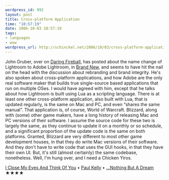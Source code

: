 ```yaml
--- 
wordpress_id: 992
layout: post
title: Cross-platform Application
time: "10:57:19"
date: 2006-10-03 10:57:19
tags: 
- languages
- wow
wordpress_url: http://schinckel.net/2006/10/03/cross-platform-application/
---
```

John Gruber, over on [Daring Fireball][1], has posted about the name change of Lightroom to Adobe Lightroom, in [Brand New][2], and seems to have hit the nail on the head with the discussion about rebranding and brand integrity. He's also spoken about cross-platform applications, and how Adobe are the only real software maker that builds true single-source based applications that run on multiple OSes. I would have agreed with him, except that he talks about how Lightroom is built using Lua as a scripting language. There is at least one other cross-platform application, also built with Lua, that is updated regularly, is the same on Mac and PC, and even “shares the same manual”. That application is, of course, World of Warcraft. Blizzard, along with (some) other game makers, have a long history of releasing Mac and PC versions of their software. I assume the source code for these two is largely the same, as they continue to update it on a monthly or so schedule, and a significant proportion of the update code is the same on both platforms. Granted, Blizzard are very different to most other game development houses, in that they do write Mac versions of their software. And they don't have to write code that uses the GUI hooks, in that they have their own UI. But, it's still (almost certainly) the same codebase, nonetheless. Well, I'm hung over, and I need a Chicken Yiros. 

[I Close My Eyes And Think Of You][3] • [Paul Kelly][4] • [...Nothing But A Dream][5] ★★★★

   [1]: http://daringfireball.net
   [2]: http://daringfireball.net/2006/10/brand_new
   [3]: http://phobos.apple.com/WebObjects/MZSearch.woa/wa/advancedSearchResults?songTerm=I+Close+My+Eyes+And+Think+Of+You&artistTerm=Paul+Kelly
   [4]: http://phobos.apple.com/WebObjects/MZSearch.woa/wa/advancedSearchResults?artistTerm=Paul+Kelly
   [5]: http://phobos.apple.com/WebObjects/MZSearch.woa/wa/advancedSearchResults?albumTerm=...Nothing+But+A+Dream&artistTerm=Paul+Kelly


